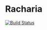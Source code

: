 # Racharia
[![Build Status](https://travis-ci.org/OpenDevUFCG/Racharia.svg?branch=master)](https://travis-ci.org/OpenDevUFCG/Racharia)

